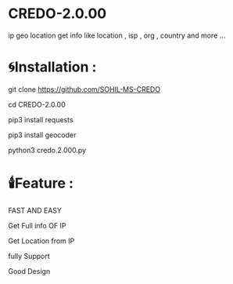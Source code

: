 # CREDO-2.0.00
ip geo location get info like location , isp , org , country and more ...

# 🌀Installation :

git clone https://github.com/SOHIL-MS-CREDO

cd CREDO-2.0.00

pip3 install requests

pip3 install geocoder

python3 credo.2.000.py 

# 🕯️Feature :

FAST AND EASY

Get Full info OF IP

Get Location from IP

fully Support

Good Design

